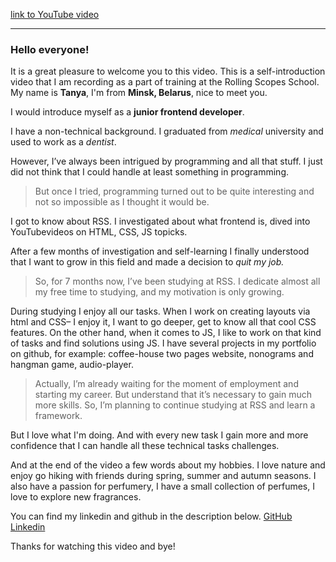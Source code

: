 [link to YouTube video](https://www.youtube.com/watch?v=B_KM2C2WYj0)

*****

### Hello everyone!  
It is a great pleasure to welcome you to this video.  This is a self-introduction video that I am recording as a part of training at the Rolling Scopes School. My name is **Tanya**, I'm from **Minsk, Belarus**, nice to meet you.

I would introduce myself as a **junior frontend developer**.

I have a non-technical background. I graduated from *medical* university and used to work as a *dentist*.

However, I’ve always been intrigued by programming and all that stuff. I just  did not think that I could handle at least something in programming. 
>But once I tried, programming turned out to be quite interesting and not so impossible as I thought it would be.

I got to know about RSS. I investigated about what frontend is, dived into YouTubevideos on HTML, CSS, JS topicks.

After a few months of investigation and self-learning I finally understood that I want to grow in this field and made a decision to *quit my job.*

>So, for 7 months now, I’ve been studying at RSS. I dedicate almost all my free time to studying, and my motivation is only growing.

During studying I enjoy all our tasks. When I work on creating layouts via html and CSS– I enjoy it, I want to go deeper, get to know all that cool CSS features. On the other hand, when it comes to JS,  I like to work on that kind of tasks and find solutions using JS. I have several projects in my portfolio on github, for example: coffee-house two pages website, nonograms and hangman game, audio-player.

>Actually, I’m already waiting for the moment of employment and starting my career. But understand that it’s necessary to gain much more skills. So, I’m planning to continue studying at RSS and learn a framework.

But I love what I'm doing. And with every new task I gain more and more confidence that I can handle all these technical tasks challenges.

And at the end of the video a few words about my hobbies. I love nature and enjoy go hiking with friends during spring, summer and autumn seasons. I also have a passion for perfumery, I have a small collection of perfumes, I love to explore new fragrances.

 You can find my linkedin and github in the description below.
[GitHub](https://github.com/tatsianask108)
[Linkedin](https://www.linkedin.com/in/tatsiana-skovorodko/)

Thanks for watching this video and bye!
